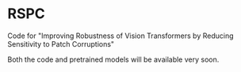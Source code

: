 # RSPC
Code for "Improving Robustness of Vision Transformers by Reducing Sensitivity to Patch Corruptions"

Both the code and pretrained models will be available very soon. 
